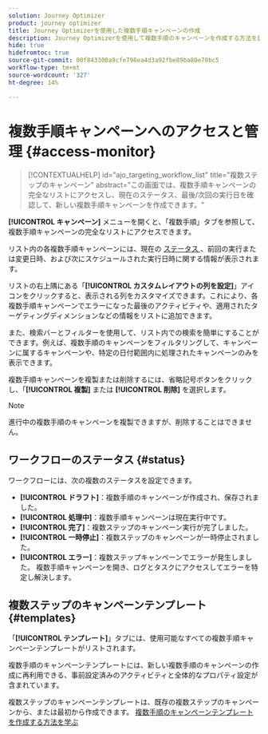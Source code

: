 ```yaml
---
solution: Journey Optimizer
product: journey optimizer
title: Journey Optimizerを使用した複数手順キャンペーンの作成
description: Journey Optimizerを使用して複数手順のキャンペーンを作成する方法を説明します
hide: true
hidefromtoc: true
source-git-commit: 00f843300a9cfe798ea4d3a92fbe89ba80e70bc5
workflow-type: tm+mt
source-wordcount: '327'
ht-degree: 14%

---
```


# 複数手順キャンペーンへのアクセスと管理 {#access-monitor}

>[!CONTEXTUALHELP]
>id="ajo_targeting_workflow_list"
>title="複数ステップのキャンペーン"
>abstract="この画面では、複数手順キャンペーンの完全なリストにアクセスし、現在のステータス、最後/次回の実行日を確認して、新しい複数手順キャンペーンを作成できます。"

**[!UICONTROL キャンペーン]** メニューを開くと、「複数手順」タブを参照して、複数手順キャンペーンの完全なリストにアクセスできます。


リスト内の各複数手順キャンペーンには、現在の [ ステータス ](#status)、前回の実行または変更日時、および次にスケジュールされた実行日時に関する情報が表示されます。

リストの右上隅にある「**[!UICONTROL カスタムレイアウトの列を設定]**」アイコンをクリックすると、表示される列をカスタマイズできます。これにより、各複数手順キャンペーンでエラーになった最後のアクティビティや、適用されたターゲティングディメンションなどの情報をリストに追加できます。

また、検索バーとフィルターを使用して、リスト内での検索を簡単にすることができます。例えば、複数手順のキャンペーンをフィルタリングして、キャンペーンに属するキャンペーンや、特定の日付範囲内に処理されたキャンペーンのみを表示できます。

複数手順キャンペーンを複製または削除するには、省略記号ボタンをクリックし、「**[!UICONTROL 複製]** または **[!UICONTROL 削除]** を選択します。

>[!NOTE]
>
>進行中の複数手順のキャンペーンを複製できますが、削除することはできません。

## ワークフローのステータス {#status}

ワークフローには、次の複数のステータスを設定できます。

* **[!UICONTROL ドラフト]**：複数手順のキャンペーンが作成され、保存されました。
* **[!UICONTROL 処理中]**：複数手順キャンペーンは現在実行中です。
* **[!UICONTROL 完了]**：複数ステップのキャンペーン実行が完了しました。
* **[!UICONTROL 一時停止]**：複数ステップのキャンペーンが一時停止されました。
* **[!UICONTROL エラー]**：複数ステップキャンペーンでエラーが発生しました。 複数手順キャンペーンを開き、ログとタスクにアクセスしてエラーを特定し解決します。


## 複数ステップのキャンペーンテンプレート {#templates}

「**[!UICONTROL テンプレート]**」タブには、使用可能なすべての複数手順キャンペーンテンプレートがリストされます。

複数手順のキャンペーンテンプレートには、新しい複数手順のキャンペーンの作成に再利用できる、事前設定済みのアクティビティと全体的なプロパティ設定が含まれています。

複数ステップのキャンペーンテンプレートは、既存の複数ステップのキャンペーンから、または最初から作成できます。 [ 複数手順のキャンペーンテンプレートを作成する方法を学ぶ ](create-ms-campaign.md#campaign-templates)
